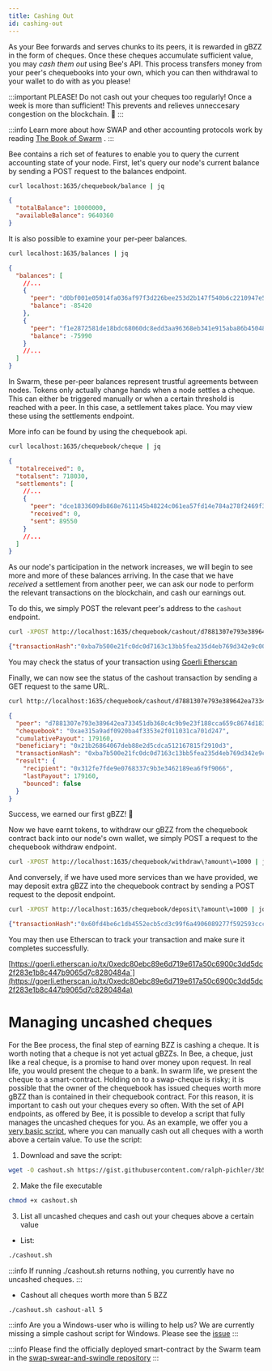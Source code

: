 ```yaml
---
title: Cashing Out
id: cashing-out
---
```


As your Bee forwards and serves chunks to its peers, it is rewarded in
gBZZ in the form of cheques. Once these cheques accumulate sufficient
value, you may *cash them out* using Bee's API. This process transfers
money from your peer's chequebooks into your own, which you can then
withdrawal to your wallet to do with as you please!

:::important
PLEASE! Do not cash out your cheques too regularly! Once a week is more than sufficient! This prevents and relieves unneccesary congestion on the blockchain. 💩
:::

:::info
Learn more about how SWAP and other accounting protocols work by reading
<a href="/the-book-of-swarm-viktor-tron-v1.0-pre-release7.pdf" target="_blank" rel="noopener noreferrer">The Book of Swarm</a> .
:::

Bee contains a rich set of features to enable you to query the current accounting state of your node. First, let's query our node's current balance by sending a POST request to the balances endpoint.

```bash
curl localhost:1635/chequebook/balance | jq
```

```json
{
  "totalBalance": 10000000,
  "availableBalance": 9640360
}
```

It is also possible to examine your per-peer balances.

```bash
curl localhost:1635/balances | jq
```

```json
{
  "balances": [
    //...
    {
      "peer": "d0bf001e05014fa036af97f3d226bee253d2b147f540b6c2210947e5b7b409af",
      "balance": -85420
    },
    {
      "peer": "f1e2872581de18bdc68060dc8edd3aa96368eb341e915aba86b450486b105a47",
      "balance": -75990
    }
    //...
  ]
}
```

In Swarm, these per-peer balances represent trustful agreements between nodes. Tokens only actually change hands when a node settles a cheque. This can either be triggered manually or when a certain threshold is reached with a peer. In this case, a settlement takes place. You may view these using the settlements endpoint.

More info can be found by using the chequebook api.

```bash
curl localhost:1635/chequebook/cheque | jq
```

```json
{
  "totalreceived": 0,
  "totalsent": 718030,
  "settlements": [
    //...
    {
      "peer": "dce1833609db868e7611145b48224c061ea57fd14e784a278f2469f355292ca6",
      "received": 0,
      "sent": 89550
    }
    //...
  ]
}
```

As our node's participation in the network increases, we will begin to see more and more of these balances arriving. In the case that we have *received* a settlement from another peer, we can ask our node to perform the relevant transactions on the blockchain, and cash our earnings out.

To do this, we simply POST the relevant peer's address to the `cashout` endpoint.

```bash
curl -XPOST http://localhost:1635/chequebook/cashout/d7881307e793e389642ea733451db368c4c9b9e23f188cca659c8674d183a56b
```

```json
{"transactionHash":"0xba7b500e21fc0dc0d7163c13bb5fea235d4eb769d342e9c007f51ab8512a9a82"}
```

You may check the status of your transaction using [Goerli Etherscan](https://goerli.etherscan.io/)

Finally, we can now see the status of the cashout transaction by sending a GET request to the same URL.

```bash
curl http://localhost:1635/chequebook/cashout/d7881307e793e389642ea733451db368c4c9b9e23f188cca659c8674d183a56b | jq
```

```json
{
  "peer": "d7881307e793e389642ea733451db368c4c9b9e23f188cca659c8674d183a56b",
  "chequebook": "0xae315a9adf0920ba4f3353e2f011031ca701d247",
  "cumulativePayout": 179160,
  "beneficiary": "0x21b26864067deb88e2d5cdca512167815f2910d3",
  "transactionHash": "0xba7b500e21fc0dc0d7163c13bb5fea235d4eb769d342e9c007f51ab8512a9a82",
  "result": {
    "recipient": "0x312fe7fde9e0768337c9b3e3462189ea6f9f9066",
    "lastPayout": 179160,
    "bounced": false
  }
}
```

Success, we earned our first gBZZ! 🐝

Now we have earnt tokens, to withdraw our gBZZ from the chequebook contract back into our node's own wallet, we simply POST a request to the chequebook withdraw endpoint.

```bash
curl -XPOST http://localhost:1635/chequebook/withdraw\?amount\=1000 | jq
```

And conversely, if we have used more services than we have provided, we may deposit extra gBZZ into the chequebook contract by sending a POST request to the deposit endpoint.

```bash
curl -XPOST http://localhost:1635/chequebook/deposit\?amount\=1000 | jq
```

```json
{"transactionHash":"0x60fd4be6c1db4552ecb5cd3c99f6a4906089277f592593cccd1fee0dbf501085"}
```

You may then use Etherscan to track your transaction and make sure it completes successfully.

[https://goerli.etherscan.io/tx/0xedc80ebc89e6d719e617a50c6900c3dd5dc2f283e1b8c447b9065d7c8280484a`](https://goerli.etherscan.io/tx/0xedc80ebc89e6d719e617a50c6900c3dd5dc2f283e1b8c447b9065d7c8280484a)

# Managing uncashed cheques
For the Bee process, the final step of earning BZZ is cashing a cheque. It is worth noting that a cheque is not yet actual gBZZs. In Bee, a cheque, just like a real cheque, is a promise to hand over money upon request. In real life, you would present the cheque to a bank. In swarm life, we present the cheque to a smart-contract. Holding on to a swap-cheque is risky; it is possible that the owner of the chequebook has issued cheques worth more gBZZ than is contained in their chequebook contract. For this reason, it is important to cash out your cheques every so often. With the set of API endpoints, as offered by Bee, it is possible to develop a script that fully manages the uncashed cheques for you. As an example, we offer you a [very basic script](https://gist.github.com/ralph-pichler/3b5ccd7a5c5cd0500e6428752b37e975#file-cashout-sh), where you can manually cash out all cheques with a worth above a certain value. To use the script:

1. Download and save the script:

```bash
wget -O cashout.sh https://gist.githubusercontent.com/ralph-pichler/3b5ccd7a5c5cd0500e6428752b37e975/raw/cashout.sh
```

2. Make the file executable

```bash
chmod +x cashout.sh
```

3. List all uncashed cheques and cash out your cheques above a certain value

- List:
```bash
./cashout.sh
```
:::info
If running ./cashout.sh returns nothing, you currently have no uncashed cheques.
:::

- Cashout all cheques worth more than 5 BZZ
```bash
./cashout.sh cashout-all 5
```

:::info
Are you a Windows-user who is willing to help us? We are currently missing a simple cashout script for Windows. Please see the [issue](https://github.com/ethersphere/bee/issues/1092)
:::

:::info
Please find the officially deployed smart-contract by the Swarm team in the [swap-swear-and-swindle repository](https://github.com/ethersphere/swap-swear-and-swindle)
:::
